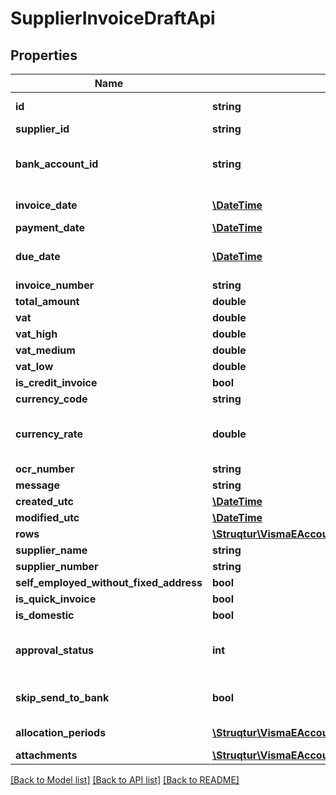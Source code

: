 # SupplierInvoiceDraftApi

## Properties
Name | Type | Description | Notes
------------ | ------------- | ------------- | -------------
**id** | **string** | Purpose: Unique Id provided by eAccounting | [optional] 
**supplier_id** | **string** | Source: Get from /v2/suppliers | 
**bank_account_id** | **string** | Source: Get from /v2/bankaccounts, if not provided the supplier bank account will be used. | [optional] 
**invoice_date** | [**\DateTime**](\DateTime.md) | Format: YYYY-MM-DD. Default: Today&#39;s date | [optional] 
**payment_date** | [**\DateTime**](\DateTime.md) | Format: YYYY-MM-DD | [optional] 
**due_date** | [**\DateTime**](\DateTime.md) | Format: YYYY-MM-DD. Default: Date based on the suppliers Terms of payment | [optional] 
**invoice_number** | **string** | Max length: 50 characters | [optional] 
**total_amount** | **double** | Format: Max 2 decimals | [optional] 
**vat** | **double** | Format: Max 2 decimals | [optional] 
**vat_high** | **double** | Format: Max 2 decimals | [optional] 
**vat_medium** | **double** | Format: Max 2 decimals | [optional] 
**vat_low** | **double** | Format: Max 2 decimals | [optional] 
**is_credit_invoice** | **bool** |  | 
**currency_code** | **string** | Max length: 3 characters | [optional] 
**currency_rate** | **double** | Purpose: If currency code is domestic and currency rate isn&#39;t included it will be fetched from eAccounting | [optional] 
**ocr_number** | **string** | Max length: 25 characters | [optional] 
**message** | **string** | Max length: 25 characters | [optional] 
**created_utc** | [**\DateTime**](\DateTime.md) |  | [optional] 
**modified_utc** | [**\DateTime**](\DateTime.md) |  | [optional] 
**rows** | [**\Struqtur\VismaEAccounting\Model\SupplierInvoiceDraftRowApi[]**](SupplierInvoiceDraftRowApi.md) |  | 
**supplier_name** | **string** | Max length: 50 characters | [optional] 
**supplier_number** | **string** | Max length: 50 characters | [optional] 
**self_employed_without_fixed_address** | **bool** |  | [optional] 
**is_quick_invoice** | **bool** |  | [optional] 
**is_domestic** | **bool** |  | [optional] 
**approval_status** | **int** | Purpose: Use /v2/approval/supplierinvoice/{id}. 0 &#x3D; None, 1 &#x3D; Approved, 2 &#x3D; Rejected, 3 &#x3D; ReadyForApproval | [optional] 
**skip_send_to_bank** | **bool** | Invoice paid manually, won&#39;t be sent to the bank. Requires active bank integration. | [optional] 
**allocation_periods** | [**\Struqtur\VismaEAccounting\Model\AllocationPeriodApi[]**](AllocationPeriodApi.md) | Purpose: For create use POST /v2/allocationperiods. | [optional] 
**attachments** | [**\Struqtur\VismaEAccounting\Model\AttachmentLinkApi**](AttachmentLinkApi.md) |  | [optional] 

[[Back to Model list]](../README.md#documentation-for-models) [[Back to API list]](../README.md#documentation-for-api-endpoints) [[Back to README]](../README.md)


